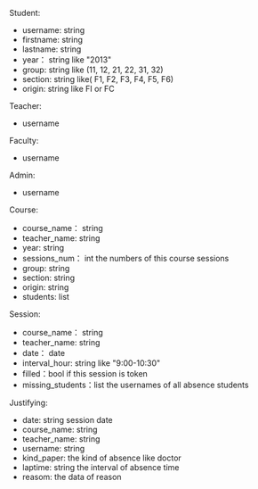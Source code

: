 Student:

  * username: string
  * firstname: string
  * lastname: string
  * year： string like "2013"
  * group: string like (11, 12, 21, 22, 31, 32)
  * section: string like( F1, F2, F3, F4, F5, F6)
  * origin: string like FI or FC

Teacher:

  * username

Faculty:

  * username

Admin:

  * username

Course:

  * course_name： string
  * teacher_name: string
  * year: string 
  * sessions_num： int   the numbers of this course sessions
  * group: string
  * section: string
  * origin: string
  * students: list

Session:

  * course_name： string
  * teacher_name: string
  * date： date
  * interval_hour: string like "9:00-10:30"
  * filled：bool if this session is token
  * missing_students：list the usernames of all absence students

Justifying:

  * date: string session date
  * course_name: string
  * teacher_name: string
  * username: string 
  * kind_paper: the kind of absence like doctor
  * laptime: string the interval of absence time
  * reasom: the data of reason
